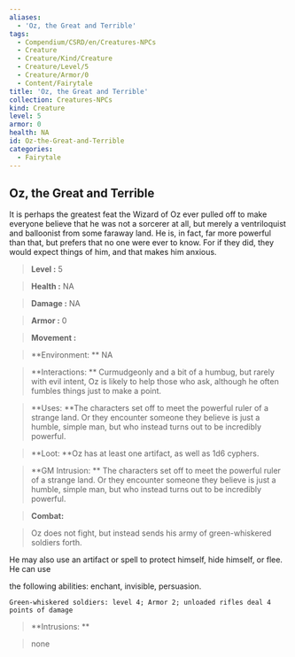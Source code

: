 ```yaml
---
aliases:
  - 'Oz, the Great and Terrible'
tags:
  - Compendium/CSRD/en/Creatures-NPCs
  - Creature
  - Creature/Kind/Creature
  - Creature/Level/5
  - Creature/Armor/0
  - Content/Fairytale
title: 'Oz, the Great and Terrible'
collection: Creatures-NPCs
kind: Creature
level: 5
armor: 0
health: NA
id: Oz-the-Great-and-Terrible
categories:
  - Fairytale
---
```

## Oz, the Great and Terrible  
  
It is perhaps the greatest feat the Wizard of Oz ever pulled off to make everyone believe that he was not a sorcerer at all, but merely a ventriloquist and balloonist from some faraway land. He is, in fact, far more powerful than that, but prefers that no one were ever to know. For if they did, they would expect things of him, and that makes him anxious.  
  

  
  
  
> **Level :** 5  
  
> **Health :** NA  
  
> **Damage :** NA  
  
> **Armor :** 0  
  
> **Movement :**   
  
> **Environment: ** NA  
  
> **Interactions: ** Curmudgeonly and a bit of a humbug, but rarely with evil intent, Oz is likely to help those who ask, although he often fumbles things just to make a point.  
  
> **Uses: **The characters set off to meet the powerful ruler of a strange land. Or they encounter someone they believe is just a humble, simple man, but who instead turns out to be incredibly powerful.  
  
> **Loot: **Oz has at least one artifact, as well as 1d6 cyphers.  
  
> **GM Intrusion: ** The characters set off to meet the powerful ruler of a strange land. Or they encounter someone they believe is just a humble, simple man, but who instead turns out to be incredibly powerful.  
  

  
> **Combat:** 
  
> Oz does not fight, but instead sends his army of green-whiskered soldiers forth.
  
He may also use an artifact or spell to protect himself, hide himself, or flee. He can use
  
the following abilities: enchant, invisible, persuasion.
  
	Green-whiskered soldiers: level 4; Armor 2; unloaded rifles deal 4 points of damage  
  
  
  

  
> **Intrusions: ** 
  
> none  
  
